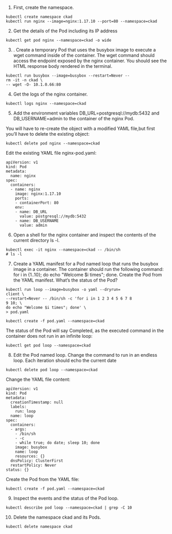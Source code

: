 1. First, create the namespace.

```
kubectl create namespace ckad
kubectl run nginx --image=nginx:1.17.10 --port=80 --namespace=ckad

```
2. Get the details of the Pod including its IP address

```
kubectl get pod nginx --namespace=ckad -o wide

```

3. . Create a temporary Pod that uses the busybox image to execute a wget command inside of the container. The wget command should access the endpoint exposed by the nginx container. You should see the HTML response body rendered in the terminal.

```
kubectl run busybox --image=busybox --restart=Never --
rm -it -n ckad \
-- wget -O- 10.1.0.66:80

```
4. Get the logs of the nginx container.

```
kubectl logs nginx --namespace=ckad

```
5. Add the environment variables DB_URL=postgresql://mydb:5432 and DB_USERNAME=admin to the container of the nginx Pod.

You will have to re-create the object with a modified YAML file,but first you’ll have to delete the existing object:

```
kubectl delete pod nginx --namespace=ckad

```
Edit the existing YAML file nginx-pod.yaml:

```
apiVersion: v1
kind: Pod
metadata:
  name: nginx
spec:
  containers:
  - name: nginx
    image: nginx:1.17.10
    ports:
    - containerPort: 80
    env:
    - name: DB_URL
      value: postgresql://mydb:5432
    - name: DB_USERNAME
      value: admin

```
6. Open a shell for the nginx container and inspect the contents of the current directory ls -l.

```
kubectl exec -it nginx --namespace=ckad -- /bin/sh
# ls -l
```

7. Create a YAML manifest for a Pod named loop that runs the busybox image in a container. The container should run the following command: for i in {1..10}; do echo "Welcome $i times"; done. Create the Pod from the YAML manifest. What’s the status of the Pod?

```
kubectl run loop --image=busybox -o yaml --dryrun=
client \
--restart=Never -- /bin/sh -c 'for i in 1 2 3 4 5 6 7 8
9 10; \
do echo "Welcome $i times"; done' \
> pod.yaml

kubectl create -f pod.yaml --namespace=ckad

```

The status of the Pod will say Completed, as the executed command in the container does not run in an infinite loop:

```
kubectl get pod loop --namespace=ckad

```
8. Edit the Pod named loop. Change the command to run in an endless loop. Each iteration should echo the current date

```
kubectl delete pod loop --namespace=ckad

```
Change the YAML file content:

```
apiVersion: v1
kind: Pod
metadata:
  creationTimestamp: null
  labels:
    run: loop
  name: loop
spec:
  containers:
  - args:
    - /bin/sh
    - -c
    - while true; do date; sleep 10; done
    image: busybox
    name: loop
    resources: {}
  dnsPolicy: ClusterFirst
  restartPolicy: Never
status: {}

```
Create the Pod from the YAML file:
```
kubectl create -f pod.yaml --namespace=ckad

```
9. Inspect the events and the status of the Pod loop.
```
kubectl describe pod loop --namespace=ckad | grep -C 10

```
10. Delete the namespace ckad and its Pods.
```
kubectl delete namespace ckad

```




